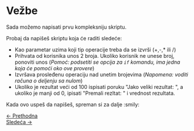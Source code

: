 <link rel="stylesheet" href="/UNIX-beginner-course/assets/css/custom.css">

# Vežbe

Sada možemo napisati prvu kompleksniju skriptu.

Probaj da napišeš skriptu koja će raditi sledeće:
* Kao parametar uzima koji tip operacije treba da se izvrši (+,-,* ili /)
* Prihvata od korisnika unos 2 broja. Ukoliko korisnik ne unese broj, ponoviti unos (*Pomoć: podsetiti se opcija za `if` komandu, ima jedna koja će pomoći oko ove provere*)
* Izvršava prosleđenu operaciju nad unetim brojevima (*Napomena: voditi računa o deljenju sa nulom*)
* Ukoliko je rezultat veći od 100 ispisati poruku "Jako veliki rezultat: ", a ukoliko je manji od 0, ipisati "Premali rezltat: " i vrednost rezultata.

Kada ovo uspeš da napišeš, spreman si za dalje :smily:

<div class="nav-buttons-wrapper">
  <div class="nav-left">
    <a href="6_12-for.html" class="button-nav">← Prethodna</a>
  </div>
  <div class="nav-right">
    <a href="7-congratulations.html" class="button-nav">Sledeća →</a>
  </div>
</div>